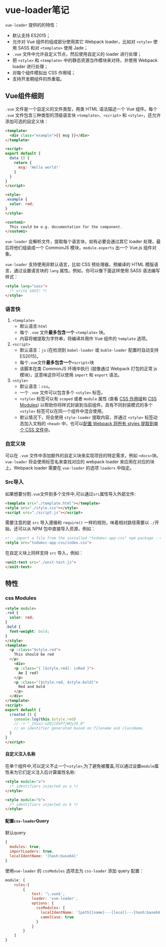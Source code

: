 # vue-loader笔记

`vue-loader` 提供的的特性：

- 默认支持 ES2015；
- 允许对 Vue 组件的组成部分使用其它 Webpack loader，比如对 `<style>` 使用 SASS 和对 `<template>` 使用 Jade；
- `.vue` 文件中允许自定义节点，然后使用自定义的 loader 进行处理；
- 把 `<style>` 和 `<template>` 中的静态资源当作模块来对待，并使用 Webpack loader 进行处理；
- 对每个组件模拟出 CSS 作用域；
- 支持开发期组件的热重载。



## Vue组件细则

`.vue` 文件是一个自定义的文件类型，用类 HTML 语法描述一个 Vue 组件。每个 `.vue` 文件包含三种类型的顶级语言块 `<template>`、`<script>` 和 `<style>`，还允许添加可选的自定义块：

```html
<template>
  <div class="example">{{ msg }}</div>
</template>

<script>
export default {
  data () {
    return {
      msg: 'Hello world!'
    }
  }
}
</script>

<style>
.example {
  color: red;
}
</style>

<custom1>
  This could be e.g. documentation for the component.
</custom1>
```

`vue-loader` 会解析文件，提取每个语言块，如有必要会通过其它 loader 处理，最后将他们组装成一个 CommonJS 模块，`module.exports` 出一个 Vue.js 组件对象。



`vue-loader` 支持使用非默认语言，比如 CSS 预处理器，预编译的 HTML 模版语言，通过设置语言块的 `lang` 属性。例如，你可以像下面这样使用 SASS 语法编写样式：

```html
<style lang="sass">
  /* write SASS! */
</style>
```



### 语言快

1. `<template>`
   - 默认语言:`html`
   - 每个 `.vue` 文件**最多包含一个** `<template>` 块。
   - 内容将被提取为字符串，将编译并用作 Vue 组件的 `template` 选项。
2. `<script>`
   - 默认语言：`js` (在检测到 `babel-loader` 或 `buble-loader` 配置时自动支持ES2015)。
   - 每个`.vue`文件**最多包含一个**`<script>`块
   - 该脚本在类 CommonJS 环境中执行 (就像通过 Webpack 打包的正常 js 模块)，这意味这你可以使用 `import` 和 `export` 语法。
3. `<style>`
   - 默认语言：`css`。
   - 一个 `.vue` 文件可以包含多个 `<style>` 标签。
   - `<style>` 标签可以有 `scoped` 或者 `module` 属性 (查看 [CSS 作用域](https://vue-loader.vuejs.org/zh-cn/features/scoped-css.html)和 [CSS Modules](https://vue-loader.vuejs.org/zh-cn/features/css-modules.html)) 以帮助你将样式封装到当前组件。具有不同封装模式的多个 `<style>` 标签可以在同一个组件中混合使用。
   - 默认情况下，将会使用 `style-loader` 提取内容，并通过 `<style>` 标签动态加入文档的 `<head>` 中，也可以[配置 Webpack 将所有 styles 提取到单个 CSS 文件中](https://vue-loader.vuejs.org/zh-cn/configurations/extract-css.html)。

### 自定义块

可以在 `.vue` 文件中添加额外的自定义块来实现项目的特定需求，例如 `<docs>`块。`vue-loader` 将会使用标签名来查找对应的 webpack loader 来应用在对应的块上。Webpack loader 需要在 `vue-loader` 的选项 `loaders` 中指定。



### Src导入

如果想要分割`.vue`文件到多个文件中,可以通过`src`属性导入外部文件:

```html
<template src="./template.html"></template>
<style src="./style.css"></style>
<script src="./script.js"></script>
```

需要注意的是 `src` 导入遵循和 `require()` 一样的规则，味着相对路径需要以 `./`开始，还可以从 NPM 包中直接导入资源，例如：

```HTML
<!-- import a file from the installed "todomvc-app-css" npm package -->
<style src="todomvc-app-css/index.css">
```

在自定义块上同样支持 `src` 导入，例如：

```html
<unit-test src="./unit-test.js">
</unit-test>
```



## 特性

### css Modules

```html
<style module>
.red {
  color: red;
}
.bold {
  font-weight: bold;
}
</style>
<template>
  <p :class="$style.red">
    This should be red
  </p>
    <div>
    <p :class="{ [$style.red]: isRed }">
      Am I red?
    </p>
    <p :class="[$style.red, $style.bold]">
      Red and bold
    </p>
  </div>
</template>
<script>
export default {
  created () {
    console.log(this.$style.red)
    // -> "_1VyoJ-uZOjlOxP7jWUy19_0"
    // an identifier generated based on filename and className.
  }
}
</script>
```

#### 自定义注入名称

在单个组件中,可以定义不止一个`<style>`,为了避免被覆盖,可以通过设置`module`属性来为它们定义注入后计算属性名称:

```html
<style module="a">
  /* identifiers injected as a */
</style>

<style module="b">
  /* identifiers injected as b */
</style>
```

 #### 配置`css-loader`Query

默认query

```js
{
  modules: true,
  importLoaders: true,
  localIdentName: '[hash:base64]'
}
```

使用`vue-loader` 的 `cssModules` 选项去为 `css-loader` 添加 query 配置：

```js
module: {
    rules:[
        {
            test: '\.vue$',
            loader: 'vue-loader',
            options: {
              cssModules: {
                localIdentName: '[path][name]---[local]---[hash:base64:5]',
                camelCase: true
              }
            }
        }
    ]
}
```

